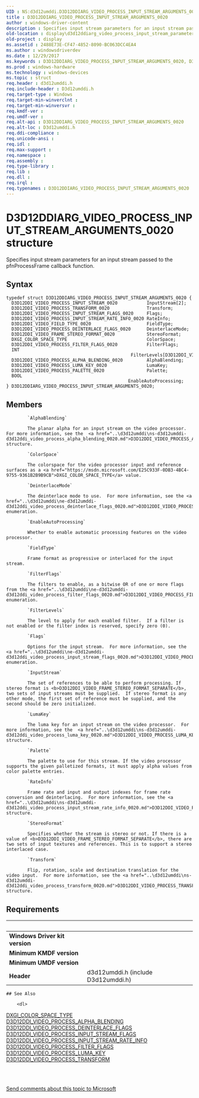 ```yaml
---
UID : NS:d3d12umddi.D3D12DDIARG_VIDEO_PROCESS_INPUT_STREAM_ARGUMENTS_0020
title : D3D12DDIARG_VIDEO_PROCESS_INPUT_STREAM_ARGUMENTS_0020
author : windows-driver-content
description : Specifies input stream parameters for an input stream passed to the pfnProcessFrame callback function.
old-location : display\d3d12ddiarg_video_process_input_stream_parameters.htm
old-project : display
ms.assetid : 2488E73E-CF47-4852-8090-BC063DCC4EA4
ms.author : windowsdriverdev
ms.date : 12/29/2017
ms.keywords : D3D12DDIARG_VIDEO_PROCESS_INPUT_STREAM_ARGUMENTS_0020, D3D12DDIARG_VIDEO_PROCESS_INPUT_STREAM_ARGUMENTS_0020
ms.prod : windows-hardware
ms.technology : windows-devices
ms.topic : struct
req.header : d3d12umddi.h
req.include-header : D3d12umddi.h
req.target-type : Windows
req.target-min-winverclnt : 
req.target-min-winversvr : 
req.kmdf-ver : 
req.umdf-ver : 
req.alt-api : D3D12DDIARG_VIDEO_PROCESS_INPUT_STREAM_ARGUMENTS_0020
req.alt-loc : D3d12umddi.h
req.ddi-compliance : 
req.unicode-ansi : 
req.idl : 
req.max-support : 
req.namespace : 
req.assembly : 
req.type-library : 
req.lib : 
req.dll : 
req.irql : 
req.typenames : D3D12DDIARG_VIDEO_PROCESS_INPUT_STREAM_ARGUMENTS_0020
---
```


# D3D12DDIARG_VIDEO_PROCESS_INPUT_STREAM_ARGUMENTS_0020 structure
Specifies input stream parameters for an input stream passed to the pfnProcessFrame callback function.

## Syntax
````
typedef struct D3D12DDIARG_VIDEO_PROCESS_INPUT_STREAM_ARGUMENTS_0020 {
  D3D12DDI_VIDEO_PROCESS_INPUT_STREAM_0020           InputStream[2];
  D3D12DDI_VIDEO_PROCESS_TRANSFORM_0020              Transform;
  D3D12DDI_VIDEO_PROCESS_INPUT_STREAM_FLAGS_0020     Flags;
  D3D12DDI_VIDEO_PROCESS_INPUT_STREAM_RATE_INFO_0020 RateInfo;
  D3D12DDI_VIDEO_FIELD_TYPE_0020                     FieldType;
  D3D12DDI_VIDEO_PROCESS_DEINTERLACE_FLAGS_0020      DeinterlaceMode;
  D3D12DDI_VIDEO_FRAME_STEREO_FORMAT_0020            StereoFormat;
  DXGI_COLOR_SPACE_TYPE                              ColorSpace;
  D3D12DDI_VIDEO_PROCESS_FILTER_FLAGS_0020           FilterFlags;
  INT                                                FilterLevels[D3D12DDI_VIDEO_PROCESS_MAX_FILTERS];
  D3D12DDI_VIDEO_PROCESS_ALPHA_BLENDING_0020         AlphaBlending;
  D3D12DDI_VIDEO_PROCESS_LUMA_KEY_0020               LumaKey;
  D3D12DDI_VIDEO_PROCESS_PALETTE_0020                Palette;
  BOOL                                               EnableAutoProcessing;
} D3D12DDIARG_VIDEO_PROCESS_INPUT_STREAM_ARGUMENTS_0020;
````

## Members

        
            `AlphaBlending`

            The planar alpha for an input stream on the video processor.  For more information, see the  <a href="..\d3d12umddi\ns-d3d12umddi-d3d12ddi_video_process_alpha_blending_0020.md">D3D12DDI_VIDEO_PROCESS_ALPHA_BLENDING</a> structure.
        
            `ColorSpace`

            The colorspace for the video processor input and reference surfaces as a <a href="https://msdn.microsoft.com/E25C933F-0DB3-4BC4-9755-9361B2B9B9CB">DXGI_COLOR_SPACE_TYPE</a> value.
        
            `DeinterlaceMode`

            The deinterlace mode to use.  For more information, see the <a href="..\d3d12umddi\ne-d3d12umddi-d3d12ddi_video_process_deinterlace_flags_0020.md">D3D12DDI_VIDEO_PROCESS_DEINTERLACE_FLAGS</a> enumeration.
        
            `EnableAutoProcessing`

            Whether to enable automatic processing features on the video processor.
        
            `FieldType`

            Frame format as progressive or interlaced for the input stream.
        
            `FilterFlags`

            The filters to enable, as a bitwise OR of one or more flags from the <a href="..\d3d12umddi\ne-d3d12umddi-d3d12ddi_video_process_filter_flags_0020.md">D3D12DDI_VIDEO_PROCESS_FILTER_FLAGS</a> enumeration.
        
            `FilterLevels`

            The level to apply for each enabled filter.  If a filter is not enabled or the filter index is reserved, specify zero (0).
        
            `Flags`

            Options for the input stream.  For more information, see the <a href="..\d3d12umddi\ne-d3d12umddi-d3d12ddi_video_process_input_stream_flags_0020.md">D3D12DDI_VIDEO_PROCESS_INPUT_STREAM_FLAGS</a> enumeration.
        
            `InputStream`

            The set of references to be able to perform processing. If stereo format is <b>D3D12DDI_VIDEO_FRAME_STEREO_FORMAT_SEPARATE</b>, two sets of input streams must be supplied.  If stereo format is any other mode, the first set of reference must be supplied, and the second should be zero initialized.
        
            `LumaKey`

            The luma key for an input stream on the video processor.  For more information, see the  <a href="..\d3d12umddi\ns-d3d12umddi-d3d12ddi_video_process_luma_key_0020.md">D3D12DDI_VIDEO_PROCESS_LUMA_KEY</a> structure.
        
            `Palette`

            The palette to use for this stream. If the video processor supports the given palletized formats, it must apply alpha values from color palette entries.
        
            `RateInfo`

            Frame rate and input and output indexes for frame rate conversion and deinterlacing.  For more information, see the <a href="..\d3d12umddi\ns-d3d12umddi-d3d12ddi_video_process_input_stream_rate_info_0020.md">D3D12DDI_VIDEO_PROCESS_INPUT_STREAM_RATE_INFO</a> structure.
        
            `StereoFormat`

            Specifies whether the stream is stereo or not. If there is a value of <b>D3D12DDI_VIDEO_FRAME_STEREO_FORMAT_SEPARATE</b>, there are two sets of input textures and references. This is to support a stereo interlaced case.
        
            `Transform`

            Flip, rotation, scale and destination translation for the video input.  For more information, see the <a href="..\d3d12umddi\ns-d3d12umddi-d3d12ddi_video_process_transform_0020.md">D3D12DDI_VIDEO_PROCESS_TRANSFORM</a> structure.


## Requirements
| &nbsp; | &nbsp; |
| ---- |:---- |
| **Windows Driver kit version** |  |
| **Minimum KMDF version** |  |
| **Minimum UMDF version** |  |
| **Header** | d3d12umddi.h (include D3d12umddi.h) |

    ## See Also

        <dl>
<dt>
<a href="https://msdn.microsoft.com/E25C933F-0DB3-4BC4-9755-9361B2B9B9CB">DXGI_COLOR_SPACE_TYPE</a>
</dt>
<dt>
<a href="..\d3d12umddi\ns-d3d12umddi-d3d12ddi_video_process_alpha_blending_0020.md">D3D12DDI_VIDEO_PROCESS_ALPHA_BLENDING</a>
</dt>
<dt>
<a href="..\d3d12umddi\ne-d3d12umddi-d3d12ddi_video_process_deinterlace_flags_0020.md">D3D12DDI_VIDEO_PROCESS_DEINTERLACE_FLAGS</a>
</dt>
<dt>
<a href="..\d3d12umddi\ne-d3d12umddi-d3d12ddi_video_process_input_stream_flags_0020.md">D3D12DDI_VIDEO_PROCESS_INPUT_STREAM_FLAGS</a>
</dt>
<dt>
<a href="..\d3d12umddi\ns-d3d12umddi-d3d12ddi_video_process_input_stream_rate_info_0020.md">D3D12DDI_VIDEO_PROCESS_INPUT_STREAM_RATE_INFO</a>
</dt>
<dt>
<a href="..\d3d12umddi\ne-d3d12umddi-d3d12ddi_video_process_filter_flags_0020.md">D3D12DDI_VIDEO_PROCESS_FILTER_FLAGS</a>
</dt>
<dt>
<a href="..\d3d12umddi\ns-d3d12umddi-d3d12ddi_video_process_luma_key_0020.md">D3D12DDI_VIDEO_PROCESS_LUMA_KEY</a>
</dt>
<dt>
<a href="..\d3d12umddi\ns-d3d12umddi-d3d12ddi_video_process_transform_0020.md">D3D12DDI_VIDEO_PROCESS_TRANSFORM</a>
</dt>
</dl>
 

 

<a href="mailto:wsddocfb@microsoft.com?subject=Documentation%20feedback [display\display]:%20D3D12DDIARG_VIDEO_PROCESS_INPUT_STREAM_ARGUMENTS_0020 structure%20 RELEASE:%20(12/29/2017)&amp;body=%0A%0APRIVACY STATEMENT%0A%0AWe use your feedback to improve the documentation. We don't use your email address for any other purpose, and we'll remove your email address from our system after the issue that you're reporting is fixed. While we're working to fix this issue, we might send you an email message to ask for more info. Later, we might also send you an email message to let you know that we've addressed your feedback.%0A%0AFor more info about Microsoft's privacy policy, see http://privacy.microsoft.com/en-us/default.aspx." title="Send comments about this topic to Microsoft">Send comments about this topic to Microsoft</a>
